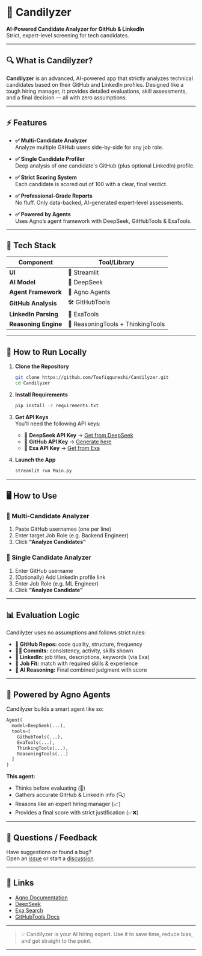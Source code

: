 # 🧠 Candilyzer

**AI-Powered Candidate Analyzer for GitHub & LinkedIn**  
Strict, expert-level screening for tech candidates.

---

## 🔍 What is Candilyzer?

**Candilyzer** is an advanced, AI-powered app that strictly analyzes technical candidates based on their GitHub and LinkedIn profiles. Designed like a tough hiring manager, it provides detailed evaluations, skill assessments, and a final decision — all with zero assumptions.

---

## ⚡ Features

- **✅ Multi-Candidate Analyzer**  
  Analyze multiple GitHub users side-by-side for any job role.

- **✅ Single Candidate Profiler**  
  Deep analysis of one candidate's GitHub (plus optional LinkedIn) profile.

- **✅ Strict Scoring System**  
  Each candidate is scored out of 100 with a clear, final verdict.

- **✅ Professional-Grade Reports**  
  No fluff. Only data-backed, AI-generated expert-level assessments.

- **✅ Powered by Agents**  
  Uses Agno’s agent framework with DeepSeek, GitHubTools & ExaTools.

---

## 🧰 Tech Stack

| Component         | Tool/Library                       |
|-------------------|------------------------------------|
| **UI**            | 🧼 Streamlit                        |
| **AI Model**      | 🧠 DeepSeek                         |
| **Agent Framework** | 🧠 Agno Agents                    |
| **GitHub Analysis**| 🛠️ GitHubTools                    |
| **LinkedIn Parsing** | 🔎 ExaTools                      |
| **Reasoning Engine** | 🧩 ReasoningTools + ThinkingTools |

---

## 🚀 How to Run Locally

1. **Clone the Repository**
   ```bash
   git clone https://github.com/Toufiqqureshi/Candilyzer.git
   cd Candilyzer
   ```

2. **Install Requirements**
   ```bash
   pip install -r requirements.txt
   ```

3. **Get API Keys**  
   You'll need the following API keys:
   - 🔑 **DeepSeek API Key** → [Get from DeepSeek](https://deepseek.com)
   - 🔑 **GitHub API Key** → [Generate here](https://github.com/settings/tokens)
   - 🔑 **Exa API Key** → [Get from Exa](https://exa.ai)

4. **Launch the App**
   ```bash
   streamlit run Main.py
   ```

---

## 🖥️ How to Use

### 🔁 Multi-Candidate Analyzer

1. Paste GitHub usernames (one per line)
2. Enter target Job Role (e.g. Backend Engineer)
3. Click **"Analyze Candidates"**

### 🔎 Single Candidate Analyzer

1. Enter GitHub username
2. (Optionally) Add LinkedIn profile link
3. Enter Job Role (e.g. ML Engineer)
4. Click **"Analyze Candidate"**

---

## 📊 Evaluation Logic

Candilyzer uses no assumptions and follows strict rules:

- **📁 GitHub Repos:** code quality, structure, frequency
- **🧑‍💻 Commits:** consistency, activity, skills shown
- **💼 LinkedIn:** job titles, descriptions, keywords (via Exa)
- **🎯 Job Fit:** match with required skills & experience
- **🧠 AI Reasoning:** Final combined judgment with score

---

## 🧪 Powered by Agno Agents

Candilyzer builds a smart agent like so:

```python
Agent(
  model=DeepSeek(...),
  tools=[
    GithubTools(...),
    ExaTools(...),
    ThinkingTools(...),
    ReasoningTools(...)
  ]
)
```

**This agent:**
- Thinks before evaluating (🧠)
- Gathers accurate GitHub & LinkedIn info (🔍)
- Reasons like an expert hiring manager (📈)
- Provides a final score with strict justification (✅❌)

---

## 💬 Questions / Feedback

Have suggestions or found a bug?  
Open an [issue](../../issues) or start a [discussion](../../discussions).

---

## 🔗 Links

- [Agno Documentation](https://docs.agno.ai)
- [DeepSeek](https://deepseek.com)
- [Exa Search](https://exa.ai)
- [GitHubTools Docs](https://github.com/features/copilot)

---

> 💡 Candilyzer is your AI hiring expert. Use it to save time, reduce bias, and get straight to the point.

---
